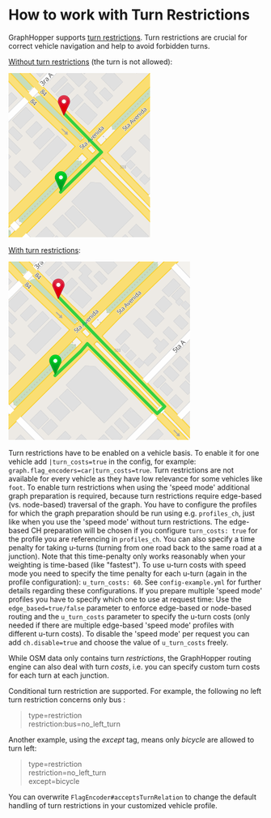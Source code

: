 # How to work with Turn Restrictions

GraphHopper supports [turn restrictions](http://wiki.openstreetmap.org/wiki/Relation:restriction).
Turn restrictions are crucial for correct vehicle navigation and help to avoid forbidden turns.

[Without turn restrictions](https://graphhopper.com/maps/?point=23.1047%2C-82.44319&point=23.10544%2C-82.44316) (the turn is not allowed):

![turn without turn restrictions](./images/turn-restrictions-wrong.png)

[With turn restrictions](https://graphhopper.com/maps/?point=23.1047%2C-82.44319&point=23.10544%2C-82.44316&ch.disable=true):

![turn with turn restrictions](./images/turn-restrictions-correct.png)

Turn restrictions have to be enabled on a vehicle basis. To enable it for one vehicle add
`|turn_costs=true` in the config, for example: `graph.flag_encoders=car|turn_costs=true`.
Turn restrictions are not available for every vehicle as they have low relevance
for some vehicles like `foot`. 
To enable turn restrictions when using the 'speed mode' additional graph preparation is required, because turn restrictions
require edge-based (vs. node-based) traversal of the graph. You have to configure the profiles for which the graph
preparation should be run using e.g. `profiles_ch`, just like when you use the 'speed mode' without turn restrictions.
The edge-based CH preparation will be chosen if you configure `turn_costs: true` for the profile you are referencing
in `profiles_ch`.
You can also specify a time penalty for taking u-turns (turning from one road back to the same road at a junction).
Note that this time-penalty only works reasonably when your weighting is time-based (like "fastest"). To use u-turn 
costs with speed mode you need to specify the time penalty for each u-turn (again in the profile configuration):
 `u_turn_costs: 60`. See `config-example.yml` for further details regarding these configurations. 
If you prepare multiple 'speed mode' profiles you have to specify which 
one to use at request time: Use the `edge_based=true/false` parameter to enforce edge-based or node-based routing and 
the `u_turn_costs` parameter to specify the u-turn costs (only needed if there are multiple edge-based 'speed mode'
profiles with different u-turn costs). To disable the 'speed mode' per request you can add `ch.disable=true` and choose
the value of `u_turn_costs` freely.

While OSM data only contains turn *restrictions*, the GraphHopper routing engine can also deal with turn *costs*, i.e.
you can specify custom turn costs for each turn at each junction.

Conditional turn restriction are supported. For example, the following no left turn restriction concerns only bus :

> type=restriction  
> restriction:bus=no_left_turn

Another example, using the *except* tag, means only *bicycle* are allowed to turn left:

> type=restriction  
> restriction=no_left_turn  
> except=bicycle

You can overwrite `FlagEncoder#acceptsTurnRelation` to change the default handling of turn restrictions in your customized vehicle profile.